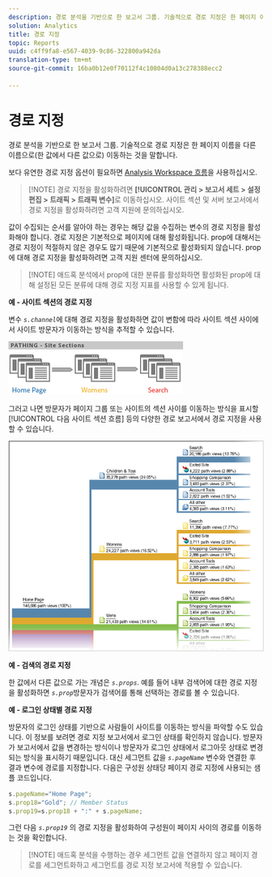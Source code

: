 ```yaml
---
description: 경로 분석을 기반으로 한 보고서 그룹. 기술적으로 경로 지정은 한 페이지 이름을 다른 이름으로(한 값에서 다른 값으로) 이동하는 것을 말합니다.
solution: Analytics
title: 경로 지정
topic: Reports
uuid: c4ff9fa8-e567-4039-9c86-322800a942da
translation-type: tm+mt
source-git-commit: 16ba0b12e0f70112f4c10804d0a13c278388ecc2

---
```



# 경로 지정

경로 분석을 기반으로 한 보고서 그룹. 기술적으로 경로 지정은 한 페이지 이름을 다른 이름으로(한 값에서 다른 값으로) 이동하는 것을 말합니다.

보다 유연한 경로 지정 옵션이 필요하면 [Analysis Workspace 흐름](https://marketing.adobe.com/resources/help/en_US/analytics/analysis-workspace/flow.html)을 사용하십시오.

> [!NOTE] 경로 지정을 활성화하려면 **[!UICONTROL 관리 &gt; 보고서 세트 &gt; 설정 편집 &gt; 트래픽 &gt; 트래픽 변수]**&#x200B;로 이동하십시오. 사이트 섹션 및 서버 보고서에서 경로 지정을 활성화하려면 고객 지원에 문의하십시오.

값이 수집되는 순서를 알아야 하는 경우는 해당 값을 수집하는 변수의 경로 지정을 활성화해야 합니다. 경로 지정은 기본적으로 페이지에 대해 활성화됩니다. prop에 대해서는 경로 지정이 적절하지 않은 경우도 많기 때문에 기본적으로 활성화되지 않습니다. prop에 대해 경로 지정을 활성화하려면 고객 지원 센터에 문의하십시오.

> [!NOTE] 애드혹 분석에서 prop에 대한 분류를 활성화하면 활성화된 prop에 대해 설정된 모든 분류에 대해 경로 지정 지표를 사용할 수 있게 됩니다.

**예 - 사이트 섹션의 경로 지정**

변수 *`s.channel`*&#x200B;에 대해 경로 지정을 활성화하면 값이 변함에 따라 사이트 섹션 사이에서 사이트 방문자가 이동하는 방식을 추적할 수 있습니다.

![](assets/path_sections.png)

그러고 나면 방문자가 페이지 그룹 또는 사이트의 섹션 사이를 이동하는 방식을 표시할 [!UICONTROL 다음 사이트 섹션 흐름] 등의 다양한 경로 보고서에서 경로 지정을 사용할 수 있습니다.

![](assets/paths_report.png)

**예 - 검색의 경로 지정**

한 값에서 다른 값으로 가는 개념은 *`s.props`*. 예를 들어 내부 검색어에 대한 경로 지정을 활성화하면 *`s.prop`*&#x200B;방문자가 검색어를 통해 선택하는 경로를 볼 수 있습니다.

**예 - 로그인 상태별 경로 지정**

방문자의 로그인 상태를 기반으로 사람들이 사이트를 이동하는 방식을 파악할 수도 있습니다. 이 정보를 보려면 경로 지정 보고서에서 로그인 상태를 확인하지 않습니다. 방문자가 보고서에서 값을 변경하는 방식이나 방문자가 로그인 상태에서 로그아웃 상태로 변경되는 방식을 표시하기 때문입니다. 대신 세그먼트 값을 *`s.pageName`* 변수와 연결한 후 결과 변수에 경로를 지정합니다. 다음은 구성원 상태당 페이지 경로 지정에 사용되는 샘플 코드입니다.

```js
s.pageName="Home Page"; 
s.prop18="Gold"; // Member Status 
s.prop19=s.prop18 + ":" + s.pageName;
```

그런 다음 *`s.prop19`* 의 경로 지정을 활성화하여 구성원이 페이지 사이의 경로를 이동하는 것을 확인합니다.

> [!NOTE] 애드혹 분석을 수행하는 경우 세그먼트 값을 연결하지 않고 페이지 경로를 세그먼트화하고 세그먼트를 경로 지정 보고서에 적용할 수 있습니다.

